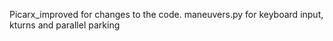 Picarx_improved for changes to the code.
maneuvers.py for keyboard input, kturns and parallel parking
